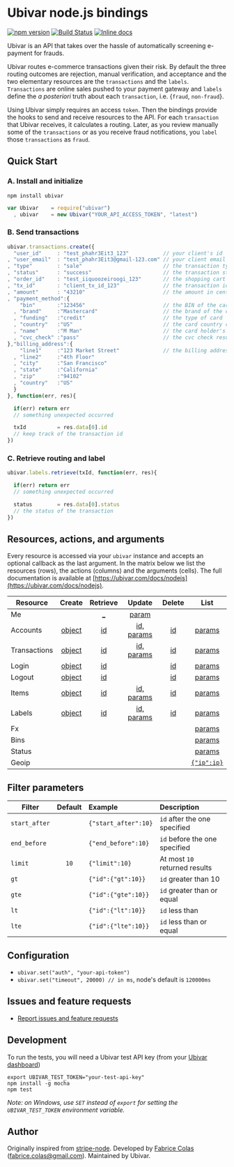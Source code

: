 # Ubivar node.js bindings 
[![npm version](https://badge.fury.io/js/ubivar.svg)](http://badge.fury.io/js/ubivar) [![Build Status](https://travis-ci.org/ubivar/ubivar-node.png?branch=master)](https://travis-ci.org/ubivar/ubivar-node)  [![Inline docs](http://inch-ci.org/github/ubivar/ubivar-node.svg?branch=master)](http://inch-ci.org/github/ubivar/ubivar-node)
 
Ubivar is an API that takes over the hassle of automatically screening
e-payment for frauds. 

Ubivar routes e-commerce transactions given their risk. By default the three
routing outcomes are rejection, manual verification, and acceptance and the two
elementary resources are the `transactions` and the `labels`.  `Transactions`
are online sales pushed to your payment gateway and `labels` define the *a
posteriori* truth about each `transaction`, i.e. {`fraud`, `non-fraud`}. 

Using Ubivar simply requires an access `token`. Then the bindings provide the
hooks to send and receive resources to the API. For each `transaction` that
Ubivar receives, it calculates a routing. Later, as you review manually some of
the `transactions` or as you receive fraud notifications, you `label` 
those `transactions` as `fraud`. 

## Quick Start

### A. Install and initialize 

`npm install ubivar`

```js
var Ubivar    = require("ubivar")
  , ubivar    = new Ubivar("YOUR_API_ACCESS_TOKEN", "latest")
```

### B. Send transactions
```js
ubivar.transactions.create({
  "user_id"     : "test_phahr3Eit3_123"           // your client's id
, "user_email"  : "test_phahr3Eit3@gmail-123.com" // your client email
, "type"        : "sale"                          // the transaction type
, "status"      : "success"                       // the transaction status 
, "order_id"    : "test_iiquoozeiroogi_123"       // the shopping cart id
, "tx_id"       : "client_tx_id_123"              // the transaction id 
, "amount"      : "43210"                         // the amount in cents
, "payment_method":{
    "bin"       :"123456"                         // the BIN of the card
  , "brand"     :"Mastercard"                     // the brand of the card
  , "funding"   :"credit"                         // the type of card
  , "country"   :"US"                             // the card country code
  , "name"      :"M Man"                          // the card holder's name
  , "cvc_check" :"pass"                           // the cvc check result
},"billing_address":{
    "line1"     :"123 Market Street"              // the billing address
  , "line2"     :"4th Floor"                       
  , "city"      :"San Francisco"
  , "state"     :"California"
  , "zip"       :"94102"
  , "country"   :"US"
  }
}, function(err, res){

  if(err) return err 
  // something unexpected occurred

  txId          = res.data[0].id 
  // keep track of the transaction id 
})
```

### C. Retrieve routing and label 
```js
ubivar.labels.retrieve(txId, function(err, res){

  if(err) return err
  // something unexpected occurred

  status        = res.data[0].status
  // the status of the transaction
})
```

## Resources, actions, and arguments 
Every resource is accessed via your `ubivar` instance and accepts an optional
callback as the last argument. In the matrix below we list the resources
(rows), the actions (columns) and the arguments (cells). The full documentation
is available at
[https://ubivar.com/docs/nodejs](https://ubivar.com/docs/nodejs). 

| Resource      | Create | Retrieve | Update | Delete | List   |
| ------------- |:------:|:--------:|:------:|:------:|:------:|
| Me            |        |<a href="https://ubivar.com/docs/nodejs#retrieve_your_information">_</a>  |<a href="https://ubivar.com/docs/nodejs#retrieve_your_information">param</a>|        |        |
| Accounts      |<a href="https://ubivar.com/docs/nodejs#create_an_account">object</a>|<a href="https://ubivar.com/docs/nodejs#retrieve_an_account">id</a>  |<a href="https://ubivar.com/docs/nodejs#update_an_account">id, params</a>|<a href="https://ubivar.com/docs/nodejs#delete_an_account">id</a>|<a href="https://ubivar.com/docs/nodejs#list_accounts">params</a>|
| Transactions  |<a href="https://ubivar.com/docs/nodejs#create_a_transaction">object</a>| <a href="https://ubivar.com/docs/nodejs#retrieve_a_transaction">id</a>  |<a href="https://ubivar.com/docs/nodejs#update_a_transaction">id, params</a>|<a href="https://ubivar.com/docs/nodejs#delete_a_transaction">id</a>|<a href="https://ubivar.com/docs/nodejs#list_transactions">params</a>|
| Login         |<a href="https://ubivar.com/docs/nodejs#create_login_event">object</a>|<a href="https://ubivar.com/docs/nodejs#retrieve_login_event">id</a>  |        |<a href="https://ubivar.com/docs/nodejs#delete_login_event">id</a>|<a href="https://ubivar.com/docs/nodejs#list_login_events">params</a>|
| Logout        |<a href="https://ubivar.com/docs/nodejs#create_logout_event">object</a>|<a href="https://ubivar.com/docs/nodejs#retrieve_logout_event">id</a>  |        |<a href="https://ubivar.com/docs/nodejs#delete_logout_event">id</a>|<a href="https://ubivar.com/docs/nodejs#list_logout_events">params</a>|
| Items         |<a href="https://ubivar.com/docs/nodejs#create_item">object</a>|<a href="https://ubivar.com/docs/nodejs#retrieve_item">id</a>  |<a href="https://ubivar.com/docs/nodejs#update_item">id, params</a>|<a href="https://ubivar.com/docs/nodejs#delete_item">id</a>|<a href="https://ubivar.com/docs/nodejs#list_items">params</a>|
| Labels        |<a href="https://ubivar.com/docs/nodejs#create_label">object</a>|<a href="https://ubivar.com/docs/nodejs#retrieve_label">id</a>  |<a href="https://ubivar.com/docs/nodejs#update_label">id, params</a>|<a href="https://ubivar.com/docs/nodejs#delete_label">id</a>|<a href="https://ubivar.com/docs/nodejs#list_labels">params</a>|
| Fx            |        |          |        |        |<a href="https://ubivar.com/docs/nodejs#list_fx">params</a>|
| Bins          |        |          |        |        |<a href="https://ubivar.com/docs/nodejs#list_bin">params</a>|
| Status        |        |          |        |        |<a href="https://ubivar.com/docs/nodejs#list_status">params</a>|
| Geoip         |        |          |        |        |<a href="https://ubivar.com/docs/nodejs#list_geoip">`{"ip":ip}`</a>|

## Filter parameters

| Filter        | Default | Example             | Description                   |
| ------------- |:-------:|:--------------------|:------------------------------|
| `start_after` |         | `{"start_after":10}`| `id` after the one specified  |
| `end_before`  |         | `{"end_before":10}` | `id` before the one specified |
| `limit`       | `10`    | `{"limit":10}`      | At most `10` returned results |
| `gt`          |         | `{"id":{"gt":10}}`  | `id` greater than 10          |
| `gte`         |         | `{"id":{"gte":10}}` | `id` greater than or equal    |
| `lt`          |         | `{"id":{"lt":10}}`  | `id` less than                |
| `lte`         |         | `{"id":{"lte":10}}` | `id` less than or equal       |

## Configuration

+ `ubivar.set("auth", "your-api-token")`
+ `ubivar.set("timeout", 20000) // in ms`, node's default is `120000ms`

## Issues and feature requests 

+ [Report issues and feature requests](https://github.com/ubivar/ubivar-node/issues)

## Development

To run the tests, you will need a Ubivar test API key (from your [Ubivar dashboard](https://my.ubivar.com))

```
export UBIVAR_TEST_TOKEN="your-test-api-key"
npm install -g mocha
npm test
```
*Note: on Windows, use `SET` instead of `export` for setting the `UBIVAR_TEST_TOKEN` environment variable.*

## Author

Originally inspired from [stripe-node](https://github.com/stripe/stripe-node). Developed by [Fabrice Colas](https://fabricecolas.me) ([fabrice.colas@gmail.com](mailto:fabrice.colas@gmail.com)). Maintained by Ubivar. 
